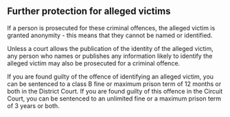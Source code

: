 ##  Further protection for alleged victims

If a person is prosecuted for these criminal offences, the alleged victim is
granted anonymity - this means that they cannot be named or identified.

Unless a court allows the publication of the identity of the alleged victim,
any person who names or publishes any information likely to identify the
alleged victim may also be prosecuted for a criminal offence.

If you are found guilty of the offence of identifying an alleged victim, you
can be sentenced to a class B fine or maximum prison term of 12 months or both
in the District Court. If you are found guilty of this offence in the Circuit
Court, you can be sentenced to an unlimited fine or a maximum prison term of 3
years or both.
